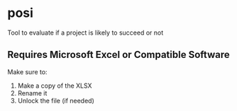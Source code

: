 # posi

Tool to evaluate if a project is likely to succeed or not

## Requires Microsoft Excel or Compatible Software

Make sure to:

1. Make a copy of the XLSX
2. Rename it
3. Unlock the file (if needed)